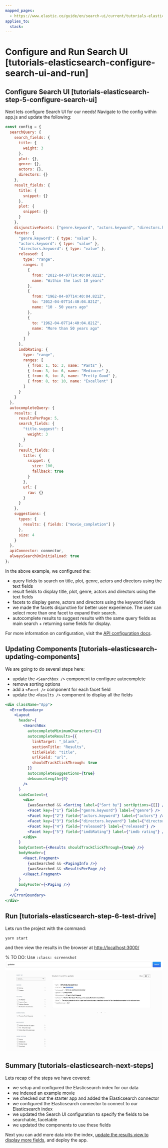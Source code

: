 ```yaml
---
mapped_pages:
  - https://www.elastic.co/guide/en/search-ui/current/tutorials-elasticsearch-configure-search-ui.html
applies_to:
  stack:
---
```


# Configure and Run Search UI [tutorials-elasticsearch-configure-search-ui-and-run]

## Configure Search UI [tutorials-elasticsearch-step-5-configure-search-ui]

Next lets configure Search UI for our needs! Navigate to the config within app.js and update the following:

```js
const config = {
  searchQuery: {
    search_fields: {
      title: {
        weight: 3
      },
      plot: {},
      genre: {},
      actors: {},
      directors: {}
    },
    result_fields: {
      title: {
        snippet: {}
      },
      plot: {
        snippet: {}
      }
    },
    disjunctiveFacets: ["genre.keyword", "actors.keyword", "directors.keyword"],
    facets: {
      "genre.keyword": { type: "value" },
      "actors.keyword": { type: "value" },
      "directors.keyword": { type: "value" },
      released: {
        type: "range",
        ranges: [
          {
            from: "2012-04-07T14:40:04.821Z",
            name: "Within the last 10 years"
          },
          {
            from: "1962-04-07T14:40:04.821Z",
            to: "2012-04-07T14:40:04.821Z",
            name: "10 - 50 years ago"
          },
          {
            to: "1962-04-07T14:40:04.821Z",
            name: "More than 50 years ago"
          }
        ]
      },
      imdbRating: {
        type: "range",
        ranges: [
          { from: 1, to: 3, name: "Pants" },
          { from: 3, to: 6, name: "Mediocre" },
          { from: 6, to: 8, name: "Pretty Good" },
          { from: 8, to: 10, name: "Excellent" }
        ]
      }
    }
  },
  autocompleteQuery: {
    results: {
      resultsPerPage: 5,
      search_fields: {
        "title.suggest": {
          weight: 3
        }
      },
      result_fields: {
        title: {
          snippet: {
            size: 100,
            fallback: true
          }
        },
        url: {
          raw: {}
        }
      }
    },
    suggestions: {
      types: {
        results: { fields: ["movie_completion"] }
      },
      size: 4
    }
  },
  apiConnector: connector,
  alwaysSearchOnInitialLoad: true
};
```

In the above example, we configured the:

- query fields to search on title, plot, genre, actors and directors using the text fields
- result fields to display title, plot, genre, actors and directors using the text fields
- facets to display genre, actors and directors using the keyword fields
- we made the facets disjunctive for better user experience. The user can select more than one facet to expand their search.
- autocomplete results to suggest results with the same query fields as main search + returning some fields for display.

For more information on configuration, visit the [API configuration docs](/reference/api-core-configuration.md).

## Updating Components [tutorials-elasticsearch-updating-components]

We are going to do several steps here:

- update the `<Searchbox />` component to configure autocomplete
- remove sorting options
- add a `<Facet />` component for each facet field
- update the `<Results />` component to display all the fields

```jsx
<div className="App">
  <ErrorBoundary>
    <Layout
      header={
        <SearchBox
          autocompleteMinimumCharacters={3}
          autocompleteResults={{
            linkTarget: "_blank",
            sectionTitle: "Results",
            titleField: "title",
            urlField: "url",
            shouldTrackClickThrough: true
          }}
          autocompleteSuggestions={true}
          debounceLength={0}
        />
      }
      sideContent={
        <div>
          {wasSearched && <Sorting label={"Sort by"} sortOptions={[]} />}
          <Facet key={"1"} field={"genre.keyword"} label={"genre"} />
          <Facet key={"2"} field={"actors.keyword"} label={"actors"} />
          <Facet key={"3"} field={"directors.keyword"} label={"directors"} />
          <Facet key={"4"} field={"released"} label={"released"} />
          <Facet key={"5"} field={"imdbRating"} label={"imdb rating"} />
        </div>
      }
      bodyContent={<Results shouldTrackClickThrough={true} />}
      bodyHeader={
        <React.Fragment>
          {wasSearched && <PagingInfo />}
          {wasSearched && <ResultsPerPage />}
        </React.Fragment>
      }
      bodyFooter={<Paging />}
    />
  </ErrorBoundary>
</div>
```

## Run [tutorials-elasticsearch-step-6-test-drive]

Lets run the project with the command:

```shell
yarn start
```

and then view the results in the browser at [http://localhost:3000/](http://localhost:3000/)

% TO DO: Use `:class: screenshot`
![search-ui](images/search-ui.jpeg)

## Summary [tutorials-elasticsearch-next-steps]

Lets recap of the steps we have covered:

- we setup and configured the Elasticsearch index for our data
- we indexed an example movie
- we checked out the starter app and added the Elasticsearch connector
- we configured the Elasticsearch connector to connect to our Elasticsearch index
- we updated the Search UI configuration to specify the fields to be searchable, facetable
- we updated the components to use these fields

Next you can add more data into the index, [update the results view to display more fields](/reference/api-react-components-result.md#api-react-components-result-view-customization), and deploy the app.
